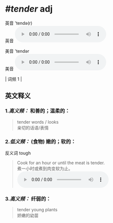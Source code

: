 # ***\#tender*** adj
英音 'tendə(r)  
英音
<audio src="./media/tender-B.aac" controls="controls"></audio>

美音 'tendər  
美音
<audio src="./media/tender.aac" controls="controls"></audio>



| 词频 1 |  

英文释义
---
### 1.*高义频：* **和善的；温柔的：**  

 > tender words / looks  
 > 亲切的话语/表情    

### 2.*低义频：* **(食物) 嫩的；软的：**  
反义词 tough 

 > Cook for an hour or until the meat is tender.  
 > 煮一小时或煮到肉变软为止。    
<audio src="./media/tender-1.aac" controls="controls"></audio>

### 3.*高义频：* **纤弱的：**  

 > tender young plants  
 > 娇嫩的幼苗    


